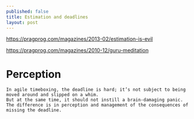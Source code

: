 ```yaml
---
published: false
title: Estimation and deadlines
layout: post
---
```


https://pragprog.com/magazines/2013-02/estimation-is-evil

https://pragprog.com/magazines/2010-12/guru-meditation

# Perception

```
In agile timeboxing, the deadline is hard; it’s not subject to being moved around and slipped on a whim.
But at the same time, it should not instill a brain-damaging panic.
The difference is in perception and management of the consequences of missing the deadline.
```
